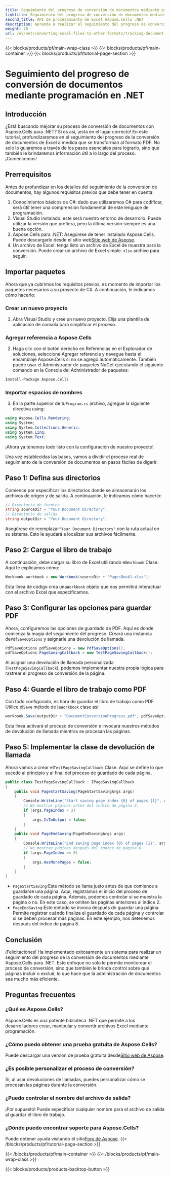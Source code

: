 ```yaml
---
title: Seguimiento del progreso de conversión de documentos mediante programación en .NET
linktitle: Seguimiento del progreso de conversión de documentos mediante programación en .NET
second_title: API de procesamiento de Excel Aspose.Cells .NET
description: Aprenda a realizar el seguimiento del progreso de conversión de documentos mediante programación utilizando Aspose.Cells para .NET en este tutorial detallado.
weight: 20
url: /es/net/converting-excel-files-to-other-formats/tracking-document-conversion-progress/
---
```


{{< blocks/products/pf/main-wrap-class >}}
{{< blocks/products/pf/main-container >}}
{{< blocks/products/pf/tutorial-page-section >}}

# Seguimiento del progreso de conversión de documentos mediante programación en .NET

## Introducción
¿Está buscando mejorar su proceso de conversión de documentos con Aspose.Cells para .NET? Si es así, ¡está en el lugar correcto! En este tutorial, profundizaremos en el seguimiento del progreso de la conversión de documentos de Excel a medida que se transforman al formato PDF. No solo lo guiaremos a través de los pasos esenciales para lograrlo, sino que también le brindaremos información útil a lo largo del proceso. ¡Comencemos!
## Prerrequisitos
Antes de profundizar en los detalles del seguimiento de la conversión de documentos, hay algunos requisitos previos que debe tener en cuenta:
1. Conocimientos básicos de C#: dado que utilizaremos C# para codificar, será útil tener una comprensión fundamental de este lenguaje de programación.
2. Visual Studio instalado: este será nuestro entorno de desarrollo. Puede utilizar la versión que prefiera, pero la última versión siempre es una buena opción.
3.  Aspose.Cells para .NET: Asegúrese de tener instalado Aspose.Cells. Puede descargarlo desde el sitio web[Sitio web de Aspose](https://releases.aspose.com/cells/net/).
4.  Un archivo de Excel: tenga listo un archivo de Excel de muestra para la conversión. Puede crear un archivo de Excel simple`.xlsx` archivo para seguir.
## Importar paquetes
Ahora que ya cubrimos los requisitos previos, es momento de importar los paquetes necesarios a su proyecto de C#. A continuación, le indicamos cómo hacerlo:
### Crear un nuevo proyecto
1. Abra Visual Studio y cree un nuevo proyecto. Elija una plantilla de aplicación de consola para simplificar el proceso.
### Agregar referencia a Aspose.Cells
2. Haga clic con el botón derecho en Referencias en el Explorador de soluciones, seleccione Agregar referencia y navegue hasta el ensamblaje Aspose.Cells si no se agregó automáticamente. También puede usar el Administrador de paquetes NuGet ejecutando el siguiente comando en la Consola del Administrador de paquetes:
```bash
Install-Package Aspose.Cells
```
### Importar espacios de nombres
3.  En la parte superior de tu`Program.cs` archivo, agregue la siguiente directiva using:
```csharp
using Aspose.Cells.Rendering;
using System;
using System.Collections.Generic;
using System.Linq;
using System.Text;
```
¡Ahora ya tenemos todo listo con la configuración de nuestro proyecto!

Una vez establecidas las bases, vamos a dividir el proceso real de seguimiento de la conversión de documentos en pasos fáciles de digerir. 
## Paso 1: Defina sus directorios
Comience por especificar los directorios donde se almacenarán los archivos de origen y de salida. A continuación, le indicamos cómo hacerlo:
```csharp
// Directorio de fuentes
string sourceDir = "Your Document Directory";
// Directorio de salida
string outputDir = "Your Document Directory";
```
 Asegúrese de reemplazar`"Your Document Directory"` con la ruta actual en su sistema. Esto le ayudará a localizar sus archivos fácilmente.
## Paso 2: Cargue el libro de trabajo
 A continuación, debe cargar su libro de Excel utilizando el`Workbook` Clase. Aquí te explicamos cómo:
```csharp
Workbook workbook = new Workbook(sourceDir + "PagesBook1.xlsx");
```
 Esta línea de código crea una`Workbook` objeto que nos permitirá interactuar con el archivo Excel que especificamos.
## Paso 3: Configurar las opciones para guardar PDF
Ahora, configuremos las opciones de guardado de PDF. Aquí es donde comienza la magia del seguimiento del progreso. Creará una instancia de`PdfSaveOptions` y asignarle una devolución de llamada.
```csharp
PdfSaveOptions pdfSaveOptions = new PdfSaveOptions();
pdfSaveOptions.PageSavingCallback = new TestPageSavingCallback();
```
Al asignar una devolución de llamada personalizada (`TestPageSavingCallback`), podemos implementar nuestra propia lógica para rastrear el progreso de conversión de la página.
## Paso 4: Guarde el libro de trabajo como PDF
 Con todo configurado, es hora de guardar el libro de trabajo como PDF. Utilice el`Save` método de la`Workbook` clase así:
```csharp
workbook.Save(outputDir + "DocumentConversionProgress.pdf", pdfSaveOptions);
```
Esta línea activará el proceso de conversión e invocará nuestros métodos de devolución de llamada mientras se procesan las páginas.
## Paso 5: Implementar la clase de devolución de llamada
 Ahora vamos a crear el`TestPageSavingCallback` Clase. Aquí se define lo que sucede al principio y al final del proceso de guardado de cada página.
```csharp
public class TestPageSavingCallback : IPageSavingCallback
{
    public void PageStartSaving(PageStartSavingArgs args)
    {
        Console.WriteLine("Start saving page index {0} of pages {1}", args.PageIndex, args.PageCount);
        // No mostrar páginas antes del índice de página 2.
        if (args.PageIndex < 2)
        {
            args.IsToOutput = false;
        }
    }
    public void PageEndSaving(PageEndSavingArgs args)
    {
        Console.WriteLine("End saving page index {0} of pages {1}", args.PageIndex, args.PageCount);
        // No mostrar páginas después del índice de página 8.
        if (args.PageIndex >= 8)
        {
            args.HasMorePages = false;
        }
    }
}
```
- `PageStartSaving`:Este método se llama justo antes de que comience a guardarse una página. Aquí, registramos el inicio del proceso de guardado de cada página. Además, podemos controlar si se muestra la página o no. En este caso, se omiten las páginas anteriores al índice 2.
- `PageEndSaving`:Este método se invoca después de guardar una página. Permite registrar cuándo finaliza el guardado de cada página y controlar si se deben procesar más páginas. En este ejemplo, nos detenemos después del índice de página 8.
## Conclusión
¡Felicitaciones! Ha implementado exitosamente un sistema para realizar un seguimiento del progreso de la conversión de documentos mediante Aspose.Cells para .NET. Este enfoque no solo le permite monitorear el proceso de conversión, sino que también le brinda control sobre qué páginas incluir o excluir, lo que hace que la administración de documentos sea mucho más eficiente.
## Preguntas frecuentes
### ¿Qué es Aspose.Cells?
Aspose.Cells es una potente biblioteca .NET que permite a los desarrolladores crear, manipular y convertir archivos Excel mediante programación.
### ¿Cómo puedo obtener una prueba gratuita de Aspose.Cells?
 Puede descargar una versión de prueba gratuita desde[Sitio web de Aspose](https://releases.aspose.com/).
### ¿Es posible personalizar el proceso de conversión?
Sí, al usar devoluciones de llamadas, puedes personalizar cómo se procesan las páginas durante la conversión.
### ¿Puedo controlar el nombre del archivo de salida?
¡Por supuesto! Puede especificar cualquier nombre para el archivo de salida al guardar el libro de trabajo.
### ¿Dónde puedo encontrar soporte para Aspose.Cells?
 Puede obtener ayuda visitando el sitio[Foro de Aspose](https://forum.aspose.com/c/cells/9).
{{< /blocks/products/pf/tutorial-page-section >}}

{{< /blocks/products/pf/main-container >}}
{{< /blocks/products/pf/main-wrap-class >}}

{{< blocks/products/products-backtop-button >}}
